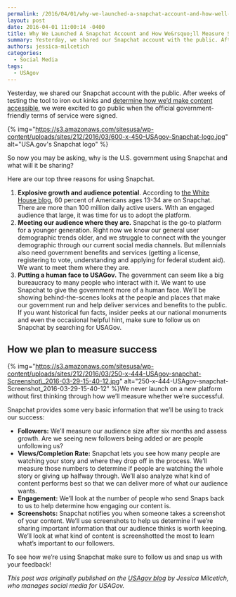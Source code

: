 ```yaml
---
permalink: /2016/04/01/why-we-launched-a-snapchat-account-and-how-well-measure-success/
layout: post
date: 2016-04-01 11:00:14 -0400
title: Why We Launched A Snapchat Account and How We&rsquo;ll Measure Success
summary: Yesterday, we shared our Snapchat account with the public. After weeks of testing the tool to iron out kinks and determine how we&rsquo;d make content accessible, we were excited to go public when the official government-friendly terms of service were signed.  So now you may be asking, why is
authors: jessica-milcetich
categories:
  - Social Media
tags:
  - USAgov
---
```


Yesterday, we shared our Snapchat account with the public. After weeks of testing the tool to iron out kinks and [determine how we’d make content accessible](https://blog.usa.gov/why-we-launched-a-snapchat-account-and-how-well-measure-success), we were excited to go public when the official government-friendly terms of service were signed.

{% img="https://s3.amazonaws.com/sitesusa/wp-content/uploads/sites/212/2016/03/600-x-450-USAgov-Snapchat-logo.jpg" alt="USA.gov's Snapchat logo" %}

So now you may be asking, why is the U.S. government using Snapchat and what will it be sharing?

Here are our top three reasons for using Snapchat.

  1. **Explosive growth and audience potential**. According to [the White House blog](https://www.whitehouse.gov/blog/2016/01/11/whitehouse-joins-snapchat), 60 percent of Americans ages 13-34 are on Snapchat. There are more than 100 million daily active users. With an engaged audience that large, it was time for us to adopt the platform.
  2. **Meeting our audience where they are.** Snapchat is the go-to platform for a younger generation. Right now we know our general user demographic trends older, and we struggle to connect with the younger demographic through our current social media channels. But millennials also need government benefits and services (getting a license, registering to vote, understanding and applying for federal student aid). We want to meet them where they are.
  3. **Putting a human face to USAGov.** The government can seem like a big bureaucracy to many people who interact with it. We want to use Snapchat to give the government more of a human face. We’ll be showing behind-the-scenes looks at the people and places that make our government run and help deliver services and benefits to the public. If you want historical fun facts, insider peeks at our national monuments and even the occasional helpful hint, make sure to follow us on Snapchat by searching for USAGov.

## How we plan to measure success

{% img="https://s3.amazonaws.com/sitesusa/wp-content/uploads/sites/212/2016/03/250-x-444-USAgov-snapchat-Screenshot\_2016-03-29-15-40-12.jpg" alt="250-x-444-USAgov-snapchat-Screenshot\_2016-03-29-15-40-12" %}We never launch on a new platform without first thinking through how we’ll measure whether we’re successful.

Snapchat provides some very basic information that we’ll be using to track our success:

  * **Followers:** We’ll measure our audience size after six months and assess growth. Are we seeing new followers being added or are people unfollowing us?
  * **Views/Completion Rate:** Snapchat lets you see how many people are watching your story and where they drop off in the process. We’ll measure those numbers to determine if people are watching the whole story or giving up halfway through. We’ll also analyze what kind of content performs best so that we can deliver more of what our audience wants.
  * **Engagement:** We’ll look at the number of people who send Snaps back to us to help determine how engaging our content is.
  * **Screenshots:** Snapchat notifies you when someone takes a screenshot of your content. We’ll use screenshots to help us determine if we’re sharing important information that our audience thinks is worth keeping. We’ll look at what kind of content is screenshotted the most to learn what’s important to our followers.

To see how we’re using Snapchat make sure to follow us and snap us with your feedback!

_This post was originally published on the [USAgov blog](https://blog.usa.gov/) by Jessica Milcetich, who manages social media for USAGov._